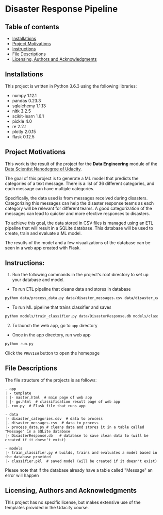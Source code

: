 # Disaster Response Pipeline

## Table of contents
- [Installations](#installations)
- [Project Motivations](#project-motivations)
- [Instructions](#instructions)
- [File Descriptions](#file-descriptions)
- [Licensing, Authors and Acknowledgments](#licensing-authors-and-acknowledgments)

## Installations
This project is written in Python 3.6.3 using the following  libraries:
* numpy 1.12.1
* pandas 0.23.3
* sqlalchemy 1.1.13
* nltk 3.2.5
* scikit-learn 1.6.1
* pickle 4.0
* re 2.2.1
* plotly 2.0.15
* flask 0.12.5

## Project Motivations
This work is the result of the project for the **Data Engineering** module of the [Data Scientist Nanodegree of Udacity](https://www.udacity.com/course/data-scientist-nanodegree--nd025?promo=year_end&coupon=SAVE40&utm_source=gsem_brand&utm_source=gsem_brand&utm_medium=ads_r&utm_medium=ads_r&utm_campaign=19167921312_c_individuals&utm_campaign=19167921312_c_individuals&utm_term=143524475679&utm_term=143524475679&utm_keyword=udacity%20data%20science_e&utm_keyword=udacity%20data%20science_e&gad_source=1&gclid=EAIaIQobChMImKz0y_e0gwMVfj4GAB1FgAEHEAAYASAAEgI-h_D_BwE).

The goal of this project is to generate a ML model that predicts the categories of a text message. There is a list of 36 different categories, and each message can have multiple categories.

Specifically, the data used is from messages received during disasters. Categorizing this messages can help the disaster response teams as each category will be relevant for different teams. A good categorization of the messages can lead to quicker and more efective responses to disasters.

To achieve this goal, the data stored in CSV files is managed using an ETL pipeline that will result in a SQLite database. This database will be used to create, train and evaluate a ML model.

The results of the model and a few visualizations of the database can be seen in a web app created with Flask.

## Instructions:
1. Run the following commands in the project's root directory to set up your database and model.

* To run ETL pipeline that cleans data and stores in database
```bash
python data/process_data.py data/disaster_messages.csv data/disaster_categories.csv data/DisasterResponse.db
```
* To run ML pipeline that trains classifier and saves
```bash
python models/train_classifier.py data/DisasterResponse.db models/classifier.pkl
```
2. To launch the web app, go to `app` directory

* Once in the app directory, run web app
```bash
python run.py
```

Click the `PREVIEW` button to open the homepage

## File Descriptions
The file structure of the projects is as follows:
```
- app
| - template
| |- master.html  # main page of web app
| |- go.html  # classification result page of web app
|- run.py  # Flask file that runs app

- data
|- disaster_categories.csv  # data to process 
|- disaster_messages.csv  # data to process
|- process_data.py # cleans data and stores it in a table called "Message" in a SQLite database
|- DisasterResponse.db   # database to save clean data to (will be created if it doesn't exist)

- models
|- train_classifier.py # builds, trains and evaluates a model based in the database provided
|- classifier.pkl  # saved model (will be created if it doesn't exist)
```

Please note that if the database already have a table called "Message" an error will happen

## Licensing, Authors and Acknowledgments
This project has no specific license, but makes extensive use of the templates provided in the Udacity course.

